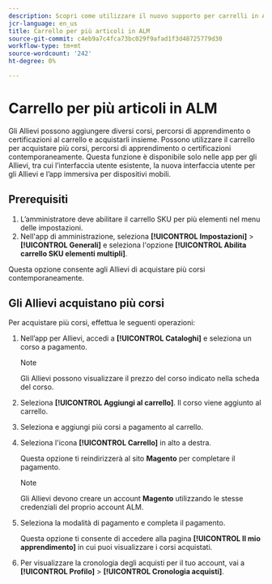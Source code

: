 ```yaml
---
description: Scopri come utilizzare il nuovo supporto per carrelli in ALM per acquistare più SKU.
jcr-language: en_us
title: Carrello per più articoli in ALM
source-git-commit: c4eb9a7c4fca73bc029f9afad1f3d48725779d30
workflow-type: tm+mt
source-wordcount: '242'
ht-degree: 0%

---
```



# Carrello per più articoli in ALM

Gli Allievi possono aggiungere diversi corsi, percorsi di apprendimento o certificazioni al carrello e acquistarli insieme. Possono utilizzare il carrello per acquistare più corsi, percorsi di apprendimento o certificazioni contemporaneamente. Questa funzione è disponibile solo nelle app per gli Allievi, tra cui l’interfaccia utente esistente, la nuova interfaccia utente per gli Allievi e l’app immersiva per dispositivi mobili.

## Prerequisiti

1. L’amministratore deve abilitare il carrello SKU per più elementi nel menu delle impostazioni.
1. Nell&#39;app di amministrazione, seleziona **[!UICONTROL Impostazioni]** > **[!UICONTROL Generali]** e seleziona l&#39;opzione **[!UICONTROL Abilita carrello SKU elementi multipli]**.

Questa opzione consente agli Allievi di acquistare più corsi contemporaneamente.

## Gli Allievi acquistano più corsi

Per acquistare più corsi, effettua le seguenti operazioni:

1. Nell’app per Allievi, accedi a **[!UICONTROL Cataloghi]** e seleziona un corso a pagamento.

   >[!NOTE]
   >
   >Gli Allievi possono visualizzare il prezzo del corso indicato nella scheda del corso.

1. Seleziona **[!UICONTROL Aggiungi al carrello]**. Il corso viene aggiunto al carrello.
1. Seleziona e aggiungi più corsi a pagamento al carrello.
1. Seleziona l&#39;icona **[!UICONTROL Carrello]** in alto a destra.

   Questa opzione ti reindirizzerà al sito **Magento** per completare il pagamento.

   >[!NOTE]
   >
   >Gli Allievi devono creare un account **Magento** utilizzando le stesse credenziali del proprio account ALM.

1. Seleziona la modalità di pagamento e completa il pagamento.

   Questa opzione ti consente di accedere alla pagina **[!UICONTROL Il mio apprendimento]** in cui puoi visualizzare i corsi acquistati.

1. Per visualizzare la cronologia degli acquisti per il tuo account, vai a **[!UICONTROL Profilo]** > **[!UICONTROL Cronologia acquisti]**.
